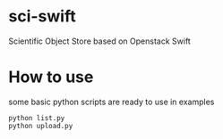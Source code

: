 # sci-swift
Scientific Object Store based on Openstack Swift


# How to use

some basic python scripts are ready to use in examples
```
python list.py 
python upload.py
```
